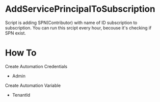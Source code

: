 # AddServicePrincipalToSubscription
Script is adding SPN(Contributor) with name of ID subscription to subscription. You can run this srcipt every hour, becouse it's checking if SPN exist.

# How To
Create Automation Credentials
* Admin

Create Automation Variable
* TenantId
